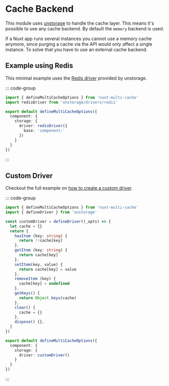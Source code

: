 # Cache Backend

This module uses [unstorage](https://github.com/unjs/unstorage) to handle the
cache layer. This means it's possible to use any cache backend. By default the
`memory` backend is used.

If a Nuxt app runs several instances you cannot use a memory cache anymore,
since purging a cache via the API would only affect a single instance. To solve
that you have to use an external cache backend.

## Example using Redis

This minimal example uses the [Redis
driver](https://github.com/unjs/unstorage/blob/main/src/drivers/redis.ts)
provided by unstorage.

::: code-group

```typescript [~/app/multiCache.serverOptions.ts]
import { defineMultiCacheOptions } from 'nuxt-multi-cache'
import redisDriver from 'unstorage/drivers/redis'

export default defineMultiCacheOptions({
  component: {
    storage: {
      driver: redisDriver({
        base: 'component:'
      })
    }
  }
})
```
:::

## Custom Driver

Checkout the full example on [how to create a custom
driver](https://github.com/unjs/unstorage#making-custom-drivers).

::: code-group

```typescript [~/app/multiCache.serverOptions.ts]
import { defineMultiCacheOptions } from 'nuxt-multi-cache'
import { defineDriver } from 'unstorage'

const customDriver = defineDriver((_opts) => {
  let cache = {}
  return {
    hasItem (key: string) {
      return !!cache[key]
    },
    getItem (key: string) {
      return cache[key]
    },
    setItem(key, value) {
      return cache[key] = value
    },
    removeItem (key) {
      cache[key] = undefined
    },
    getKeys() {
      return Object.keys(cache)
    },
    clear() {
      cache = {}
    },
    dispose() {},
  }
})

export default defineMultiCacheOptions({
  component: {
    storage: {
      driver: customDriver()
    }
  }
})
```
:::
